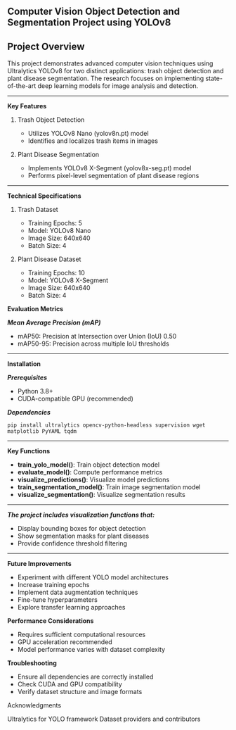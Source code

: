 
Computer Vision Object Detection and Segmentation Project using
YOLOv8 
---

**Project Overview**
---
This project demonstrates advanced computer vision techniques using Ultralytics YOLOv8 for two distinct applications: trash object detection and plant disease segmentation. The research focuses on implementing state-of-the-art deep learning models for image analysis and detection.

---

**Key Features**

1. Trash Object Detection
   - Utilizes YOLOv8 Nano (yolov8n.pt) model
   - Identifies and localizes trash items in images

2. Plant Disease Segmentation
   - Implements YOLOv8 X-Segment (yolov8x-seg.pt) model
   - Performs pixel-level segmentation of plant disease regions

---

**Technical Specifications**

1. Trash Dataset
   - Training Epochs: 5
   - Model: YOLOv8 Nano
   - Image Size: 640x640
   - Batch Size: 4
 
2. Plant Disease Dataset
   - Training Epochs: 10
   - Model: YOLOv8 X-Segment
   - Image Size: 640x640
   - Batch Size: 4

**Evaluation Metrics**

***Mean Average Precision (mAP)***
 - mAP50: Precision at Intersection over Union (IoU) 0.50
 - mAP50-95: Precision across multiple IoU thresholds

---

**Installation**

***Prerequisites***
- Python 3.8+
- CUDA-compatible GPU (recommended)

***Dependencies***

```
pip install ultralytics opencv-python-headless supervision wget matplotlib PyYAML tqdm
```
---
**Key Functions**

- **train_yolo_model()**: Train object detection model
- **evaluate_model()**: Compute performance metrics
- **visualize_predictions()**: Visualize model predictions
- **train_segmentation_model()**: Train image segmentation model
- **visualize_segmentation()**: Visualize segmentation results

---
***The project includes visualization functions that:***
- Display bounding boxes for object detection
- Show segmentation masks for plant diseases
- Provide confidence threshold filtering
---
**Future Improvements**
- Experiment with different YOLO model architectures
- Increase training epochs
- Implement data augmentation techniques
- Fine-tune hyperparameters
- Explore transfer learning approaches

**Performance Considerations**
- Requires sufficient computational resources
- GPU acceleration recommended
- Model performance varies with dataset complexity

**Troubleshooting**
- Ensure all dependencies are correctly installed
- Check CUDA and GPU compatibility
- Verify dataset structure and image formats

Acknowledgments

Ultralytics for YOLO framework
Dataset providers and contributors
